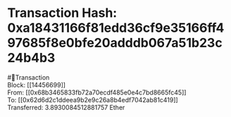 
Transaction Hash: 0xa18431166f81edd36cf9e35166ff497685f8e0bfe20adddb067a51b23c24b4b3
====================================================================================
  
#💸Transaction  
Block: [[14456699]]  
From: [[0x68b3465833fb72a70ecdf485e0e4c7bd8665fc45]]  
To: [[0x62d6d2c1ddeea9b2e9c26a8b4edf7042ab81c419]]  
Transferred: 3.8930084512881757 Ether